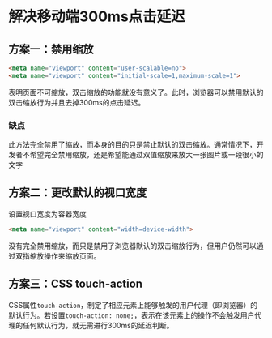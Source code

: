 # 解决移动端300ms点击延迟

## 方案一：禁用缩放

```html
<meta name="viewport" content="user-scalable=no">
<meta name="viewport" content="initial-scale=1,maximum-scale=1">
```

表明页面不可缩放，双击缩放的功能就没有意义了。此时，浏览器可以禁用默认的双击缩放行为并且去掉300ms的点击延迟。

### 缺点

此方法完全禁用了缩放，而本身的目的只是禁止默认的双击缩放。通常情况下，开发者不希望完全禁用缩放，还是希望能通过双值缩放来放大一张图片或一段很小的文字

## 方案二：更改默认的视口宽度

设置视口宽度为容器宽度

```html
<meta name="viewport" content="width=device-width">
```

没有完全禁用缩放，而只是禁用了浏览器默认的双击缩放行为，但用户仍然可以通过双指缩放操作来缩放页面。

## 方案三：CSS touch-action

CSS属性`touch-action`，制定了相应元素上能够触发的用户代理（即浏览器）的默认行为。若设置`touch-action: none;`，表示在该元素上的操作不会触发用户代理的任何默认行为，就无需进行300ms的延迟判断。